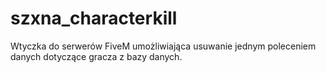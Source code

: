 # szxna_characterkill
Wtyczka do serwerów FiveM umożliwiająca usuwanie jednym poleceniem danych dotyczące gracza z bazy danych.
